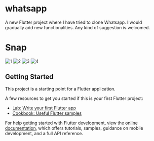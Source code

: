 # whatsapp

A new Flutter project where I have tried to clone Whatsapp. I would gradually add new functionalities.
Any kind of suggestion is welcomed.

# Snap
![1](https://user-images.githubusercontent.com/45789793/229757327-7cbfca8e-f545-4ae5-a80e-0c0b5e1ff9e5.jpg)
![2](https://user-images.githubusercontent.com/45789793/229757358-c9612cba-0663-4878-a24c-db85f76d220d.jpg)
![3](https://user-images.githubusercontent.com/45789793/229757367-e9304633-0bfd-4188-9af5-1902699b35c4.jpg)
![4](https://user-images.githubusercontent.com/45789793/229757380-28bb6355-d1f2-45ee-bc7d-339621d9ca85.jpg)


## Getting Started

This project is a starting point for a Flutter application.

A few resources to get you started if this is your first Flutter project:

- [Lab: Write your first Flutter app](https://docs.flutter.dev/get-started/codelab)
- [Cookbook: Useful Flutter samples](https://docs.flutter.dev/cookbook)

For help getting started with Flutter development, view the
[online documentation](https://docs.flutter.dev/), which offers tutorials,
samples, guidance on mobile development, and a full API reference.
